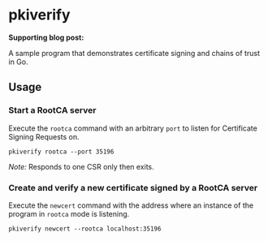 # pkiverify

**Supporting blog post:**

A sample program that demonstrates certificate signing and chains of trust in Go.

## Usage

### Start a RootCA server

Execute the `rootca` command with an arbitrary `port` to listen for Certificate Signing Requests on.

```
pkiverify rootca --port 35196
```

*Note:* Responds to one CSR only then exits.

### Create and verify a new certificate signed by a RootCA server

Execute the `newcert` command with the address where an instance of the program in `rootca` mode is listening.

```
pkiverify newcert --rootca localhost:35196
```